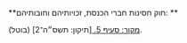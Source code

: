 **חוק חסינות חברי הכנסת, זכויותיהם וחובותיהם: **

[מקור: סעיף 5. ](https://he.wikisource.org/wiki/חוק_חסינות_חברי_הכנסת,_זכויותיהם_וחובותיהם#סעיף_5)
[תיקון: תשס״ה־2]
(בוטל).